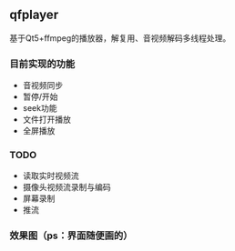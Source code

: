 ## qfplayer
基于Qt5+ffmpeg的播放器，解复用、音视频解码多线程处理。

### 目前实现的功能
- 音视频同步
- 暂停/开始
- seek功能
- 文件打开播放
- 全屏播放


### TODO
- 读取实时视频流
- 摄像头视频流录制与编码
- 屏幕录制
- 推流

### 效果图（ps：界面随便画的）


